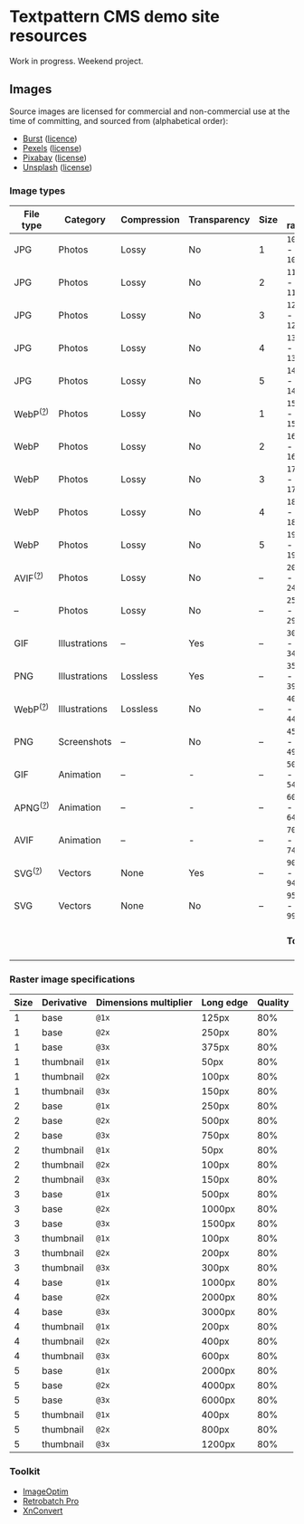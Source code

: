 # Textpattern CMS demo site resources

Work in progress. Weekend project.

## Images

Source images are licensed for commercial and non-commercial use at the time of committing, and sourced from (alphabetical order):

* [Burst](https://burst.shopify.com) ([licence](https://burst.shopify.com/legal/terms))
* [Pexels](https://www.pexels.com) ([license](https://www.pexels.com/photo-license/))
* [Pixabay](https://pixabay.com) ([license](https://pixabay.com/service/terms/#license))
* [Unsplash](https://unsplash.com) ([license](https://unsplash.com/license))

### Image types

| File type | Category | Compression | Transparency | Size | ID range | Count / (target) |
|---|---|---|---|---|---|---|
| JPG | Photos | Lossy | No | 1 | `1000` - `1099` | – / 25 |
| JPG | Photos | Lossy | No | 2 | `1100` - `1199` | – / 50 |
| JPG | Photos | Lossy | No | 3 | `1200` - `1299` | – / 50 |
| JPG | Photos | Lossy | No | 4 | `1300` - `1399` | – / 50 |
| JPG | Photos | Lossy | No | 5 | `1400` - `1499` | – / 25 |
| WebP<sup>([?](https://caniuse.com/webp))</sup> | Photos | Lossy | No | 1 | `1500` - `1599` | – / 25 |
| WebP | Photos | Lossy | No | 2 | `1600` - `1699` | – / 50 |
| WebP | Photos | Lossy | No | 3 | `1700` - `1799` | – / 50 |
| WebP | Photos | Lossy | No | 4 | `1800` - `1899` | – / 50 |
| WebP | Photos | Lossy | No | 5 | `1900` - `1999` | – / 25 |
| AVIF<sup>([?](https://caniuse.com/avif))</sup> | Photos | Lossy | No | – | `2000` - `2499` | – / 150 |
| – | Photos | Lossy | No | – | `2500` - `2999` | – / – |
| GIF | Illustrations | – | Yes | – | `3000` - `3499` | – / 150 |
| PNG | Illustrations | Lossless | Yes | – | `3500` - `3999` | – / 150 |
| WebP<sup>([?](https://caniuse.com/webp))</sup> | Illustrations | Lossless | No | – | `4000` - `4499` | – / 150 |
| PNG | Screenshots | – | No | – | `4500` - `4999` | – / 150 |
| GIF | Animation | – | - | – | `5000` - `5499` | – / 150 |
| APNG<sup>([?](https://caniuse.com/apng))</sup> | Animation | – | - | – | `6000` - `6499` | – / 100 |
| AVIF | Animation | – | - | – | `7000` - `7499` | – / 100 |
| SVG<sup>([?](https://caniuse.com/svg))</sup> | Vectors | None | Yes | – | `9000` - `9499` | – / 100 |
| SVG | Vectors | None | No | – | `9500` - `9999` | – / 100 |
| | | | | | **Total** | – / 1600 (–%) |


### Raster image specifications

| Size | Derivative | Dimensions multiplier | Long edge | Quality |
|---|---|---|---|---|
| 1 | base | `@1x` | 125px | 80% |
| 1 | base | `@2x` | 250px | 80% |
| 1 | base | `@3x` | 375px | 80% |
| 1 | thumbnail | `@1x` | 50px | 80% |
| 1 | thumbnail | `@2x` | 100px | 80% |
| 1 | thumbnail | `@3x` | 150px | 80% |
| 2 | base | `@1x` | 250px | 80% |
| 2 | base | `@2x` | 500px | 80% |
| 2 | base | `@3x` | 750px | 80% |
| 2 | thumbnail | `@1x` | 50px | 80% |
| 2 | thumbnail | `@2x` | 100px | 80% |
| 2 | thumbnail | `@3x` | 150px | 80% |
| 3 | base | `@1x` | 500px | 80% |
| 3 | base | `@2x` | 1000px | 80% |
| 3 | base | `@3x` | 1500px | 80% |
| 3 | thumbnail | `@1x` | 100px | 80% |
| 3 | thumbnail | `@2x` | 200px | 80% |
| 3 | thumbnail | `@3x` | 300px | 80% |
| 4 | base | `@1x` | 1000px | 80% |
| 4 | base | `@2x` | 2000px | 80% |
| 4 | base | `@3x` | 3000px | 80% |
| 4 | thumbnail | `@1x` | 200px | 80% |
| 4 | thumbnail | `@2x` | 400px | 80% |
| 4 | thumbnail | `@3x` | 600px | 80% |
| 5 | base | `@1x` | 2000px | 80% |
| 5 | base | `@2x` | 4000px | 80% |
| 5 | base | `@3x` | 6000px | 80% |
| 5 | thumbnail | `@1x` | 400px | 80% |
| 5 | thumbnail | `@2x` | 800px | 80% |
| 5 | thumbnail | `@3x` | 1200px | 80% |

### Toolkit

* [ImageOptim](https://imageoptim.com/)
* [Retrobatch Pro](https://flyingmeat.com/retrobatch/)
* [XnConvert](https://www.xnview.com/en/xnconvert/)
